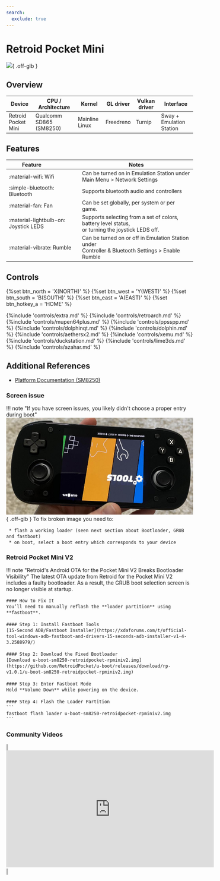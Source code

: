 ```yaml
---
search:
  exclude: true
---
```


# Retroid Pocket Mini

![](../../_inc/images/devices/retroid-pocket-mini.png){ .off-glb }

## Overview

| Device | CPU / Architecture | Kernel | GL driver | Vulkan driver | Interface |
| -- | -- | -- | -- | -- | -- |
| Retroid Pocket Mini | Qualcomm SD865 (SM8250) | Mainline Linux | Freedreno | Turnip | Sway + Emulation Station |

## Features

| Feature&nbsp;&nbsp;&nbsp;&nbsp;&nbsp;&nbsp;&nbsp;&nbsp;&nbsp;&nbsp;&nbsp;&nbsp;&nbsp;&nbsp;&nbsp;&nbsp; | Notes |
| -- | -- |
| :material-wifi: Wifi | Can be turned on in Emulation Station under Main Menu > Network Settings |
| :simple-bluetooth: Bluetooth | Supports bluetooth audio and controllers |
| :material-fan: Fan | Can be set globally, per system or per game. |
| :material-lightbulb-on: Joystick LEDS | Supports selecting from a set of colors, battery level status, <br>  or turning the joystick LEDS off. |
| :material-vibrate: Rumble | Can be turned on or off in Emulation Station under <br> Controller & Bluetooth Settings > Enable Rumble |

## Controls

{%set btn_north = 'X(NORTH)' %}
{%set btn_west = 'Y(WEST)' %}
{%set btn_south = 'B(SOUTH)' %}
{%set btn_east = 'A(EAST)' %}
{%set btn_hotkey_a = 'HOME' %}

{%include 'controls/extra.md' %}
{%include 'controls/retroarch.md' %}
{%include 'controls/mupen64plus.md' %}
{%include 'controls/ppsspp.md' %}
{%include 'controls/dolphinqt.md' %}
{%include 'controls/dolphin.md' %}
{%include 'controls/aethersx2.md' %}
{%include 'controls/xemu.md' %}
{%include 'controls/duckstation.md' %}
{%include 'controls/lime3ds.md' %}
{%include 'controls/azahar.md' %}

## Additional References

- [Platform Documentation (SM8250)](https://github.com/ROCKNIX/distribution/blob/main/documentation/PER_DEVICE_DOCUMENTATION/SM8250)

### Screen issue
!!! note "If you have screen issues, you likely didn't choose a proper entry during boot"
    ![](../../_inc/images/devices/retroid-pocket-mini-inverted.png){ .off-glb }
    To fix broken image you need to:

     * flash a working loader (seen next section about Bootloader, GRUB and fastboot)
     * on boot, select a boot entry which corresponds to your device

### Retroid Pocket Mini V2

!!! note "Retroid's Android OTA for the Pocket Mini V2 Breaks Bootloader Visibility"
    The latest OTA update from Retroid for the Pocket Mini V2 includes a faulty bootloader. 
    As a result, the GRUB boot selection screen is no longer visible at startup.

    #### How to Fix It
    You’ll need to manually reflash the **loader partition** using **fastboot**.

    #### Step 1: Install Fastboot Tools
    [15-Second ADB/Fastboot Installer](https://xdaforums.com/t/official-tool-windows-adb-fastboot-and-drivers-15-seconds-adb-installer-v1-4-3.2588979/)

    #### Step 2: Download the Fixed Bootloader
    [Download u-boot-sm8250-retroidpocket-rpminiv2.img](https://github.com/RetroidPocket/u-boot/releases/download/rp-v1.0.1/u-boot-sm8250-retroidpocket-rpminiv2.img)

    #### Step 3: Enter Fastboot Mode
    Hold **Volume Down** while powering on the device.

    #### Step 4: Flash the Loader Partition
    ```
    fastboot flash loader u-boot-sm8250-retroidpocket-rpminiv2.img
    ```

### Community Videos

| <iframe width="560" height="315" src="https://www.youtube.com/embed/PtZKzzWysw8?si=Zg8OB4gFO9aRG0Hb" title="YouTube video player" frameborder="0" allow="accelerometer; autoplay; clipboard-write; encrypted-media; gyroscope; picture-in-picture; web-share" referrerpolicy="strict-origin-when-cross-origin" allowfullscreen></iframe> |
